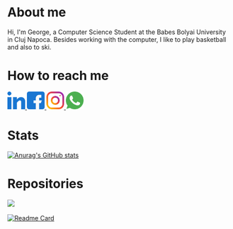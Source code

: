 # About me
Hi, I'm George, a Computer Science Student at the Babes Bolyai University in Cluj Napoca. Besides working with the computer, I like to play basketball and also to ski.

# How to reach me
<a href= "https://www.linkedin.com/in/danicico-george-8107031ba/" >
  <img src="Photos/link.png" width="auto" height="40px" />
</a>

<a href= "https://www.facebook.com/george.danicico.7/" >
  <img src="Photos/fb.png" width="auto" height="40px" />
</a>

<a href= "https://www.instagram.com/georgedanicico/" >
  <img src="Photos/insta.png" width="auto" height="40px" />
</a>

<a href= "https://wa.link/5uk7qr" >
  <img src="Photos/whats.png" width="auto" height="40px" />
</a>

# Stats

[![Anurag's GitHub stats](https://github-readme-stats.vercel.app/api?username=GeorgeDanicico)](https://github.com/anuraghazra/github-readme-stats)

# Repositories
<a href= "https://github.com/GeorgeDanicico/University">
 <img src= "https://github-readme-stats.vercel.app/api/pin/?username=GeorgeDanicico&repo=University)" />
</a>

[![Readme Card](https://github-readme-stats.vercel.app/api/pin/?username=GeorgeDanicico&repo=University)](https://github.com/anuraghazra/github-readme-stats)
